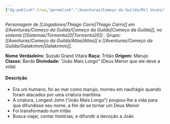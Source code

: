 ```yaml
---
{"dg-publish":true,"permalink":"/Aventuras/Começo da Guilda/Mil Vozes/","noteIcon":"","created":"2025-10-13T18:36:33.473-03:00"}
---
```


*Personagem de [[Jogadores/Thiago Carro\|Thiago Carro]] em [[Aventuras/Começo da Guilda/Começo da Guilda\|Começo da Guilda]], no sistema [[Sistemas/Tormenta20\|Tormenta20]] .*
*Grupo: [[Aventuras/Começo da Guilda/Atlas\|Atlas]] e [[Aventuras/Começo da Guilda/Galakrimm\|Galakrimm]].*

**Nome Verdadeiro:** Suzuki Grand Vitara
**Raça:** Tritão
**Origem:** Marujo
**Classe:** Bardo
**Divindade:** “João Mais Longo” (Deus Menor que ele deve a vida)
#### Descrição
- Era um humano, foi ao mar como marujo, morreu em naufrágio quando foram atacados por uma criatura marítima 
- A criatura, Longest John (“João Mais Longo”) poupou-lhe a vida para que difundisse seu nome, a fim de se tornar um Deus Menor
- Foi transformado num tritão
- Busca viajar, contar histórias, e difundir a devoção a João